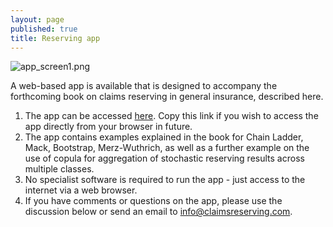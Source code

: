 ```yaml
---
layout: page
published: true
title: Reserving app
---
```

![app_screen1.png]({{site.baseurl}}/img/app_screen1.png)

A web-based app is available that is designed to accompany the forthcoming book on claims reserving in general insurance, described here.  

1. The app can be accessed [here](https://www.davidjhindley.com/shiny/claimsreserving).  Copy this link if you wish to access the app directly from your browser in future.  
2. The app contains examples explained in the book for Chain Ladder, Mack, Bootstrap, Merz-Wuthrich, as well as a further example on the use of copula for aggregation of stochastic reserving results across multiple classes. 
3. No specialist software is required to run the app - just access to the internet via a web browser.
4. If you have comments or questions on the app, please use the discussion below or send an email to info@claimsreserving.com.
